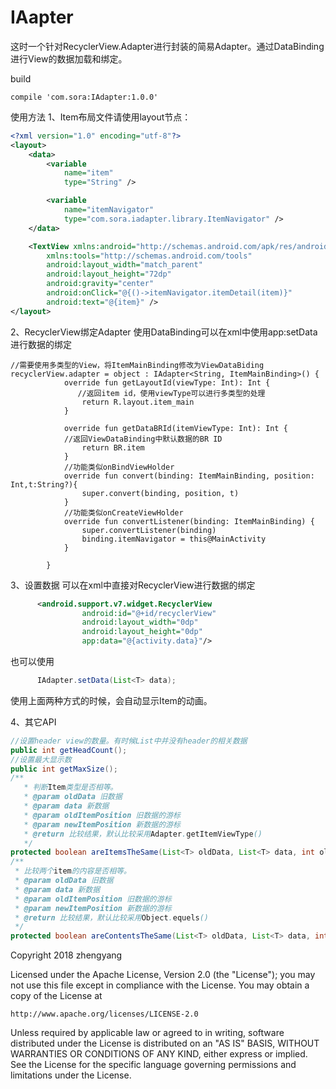 # IAapter

这时一个针对RecyclerView.Adapter进行封装的简易Adapter。通过DataBinding进行View的数据加载和绑定。

build

    compile 'com.sora:IAdapter:1.0.0'

使用方法
1、Item布局文件请使用layout节点：
```xml
<?xml version="1.0" encoding="utf-8"?>
<layout>
    <data>
        <variable
            name="item"
            type="String" />

        <variable
            name="itemNavigator"
            type="com.sora.iadapter.library.ItemNavigator" />
    </data>

    <TextView xmlns:android="http://schemas.android.com/apk/res/android"
        xmlns:tools="http://schemas.android.com/tools"
        android:layout_width="match_parent"
        android:layout_height="72dp"
        android:gravity="center"
        android:onClick="@{()->itemNavigator.itemDetail(item)}"
        android:text="@{item}" />
</layout>
```
2、RecyclerView绑定Adapter
使用DataBinding可以在xml中使用app:setData进行数据的绑定
```
//需要使用多类型的View，将ItemMainBinding修改为ViewDataBiding
recyclerView.adapter = object : IAdapter<String, ItemMainBinding>() {
            override fun getLayoutId(viewType: Int): Int {
			   //返回item id，使用viewType可以进行多类型的处理
                return R.layout.item_main
            }

            override fun getDataBRId(itemViewType: Int): Int {
			//返回ViewDataBinding中默认数据的BR ID
                return BR.item
            }
			//功能类似onBindViewHolder
            override fun convert(binding: ItemMainBinding, position: Int,t:String?){
                super.convert(binding, position, t)
            }
			//功能类似onCreateViewHolder
            override fun convertListener(binding: ItemMainBinding) {
                super.convertListener(binding)
                binding.itemNavigator = this@MainActivity
            }

        }
```
3、设置数据
可以在xml中直接对RecyclerView进行数据的绑定
```xml
      <android.support.v7.widget.RecyclerView
                android:id="@+id/recyclerView"
                android:layout_width="0dp"
                android:layout_height="0dp"
                app:data="@{activity.data}"/>
```
也可以使用
```Java
      IAdapter.setData(List<T> data);
```
使用上面两种方式的时候，会自动显示Item的动画。

4、其它API
```Java
//设置header view的数量。有时候List中并没有header的相关数据
public int getHeadCount();
//设置最大显示数
public int getMaxSize();
/**
   * 判断Item类型是否相等。
   * @param oldData 旧数据
   * @param data 新数据
   * @param oldItemPosition 旧数据的游标
   * @param newItemPosition 新数据的游标
   * @return 比较结果，默认比较采用Adapter.getItemViewType()
   */
protected boolean areItemsTheSame(List<T> oldData, List<T> data, int oldItemPosition, int newItemPosition);
/**
 * 比较两个item的内容是否相等。
 * @param oldData 旧数据
 * @param data 新数据
 * @param oldItemPosition 旧数据的游标
 * @param newItemPosition 新数据的游标
 * @return 比较结果，默认比较采用Object.equels()
 */
protected boolean areContentsTheSame(List<T> oldData, List<T> data, int oldItemPosition, int newItemPosition)；
```

Copyright 2018 zhengyang

Licensed under the Apache License, Version 2.0 (the "License");
you may not use this file except in compliance with the License.
You may obtain a copy of the License at

    http://www.apache.org/licenses/LICENSE-2.0

Unless required by applicable law or agreed to in writing, software
distributed under the License is distributed on an "AS IS" BASIS,
WITHOUT WARRANTIES OR CONDITIONS OF ANY KIND, either express or implied.
See the License for the specific language governing permissions and
limitations under the License.

